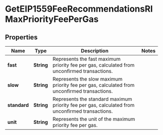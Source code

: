

# GetEIP1559FeeRecommendationsRIMaxPriorityFeePerGas


## Properties

Name | Type | Description | Notes
------------ | ------------- | ------------- | -------------
**fast** | **String** | Represents the fast maximum priority fee per gas, calculated from unconfirmed transactions. | 
**slow** | **String** | Represents the slow maximum priority fee per gas, calculated from unconfirmed transactions. | 
**standard** | **String** | Represents the standard maximum priority fee per gas, calculated from unconfirmed transactions. | 
**unit** | **String** | Represents the unit of the maximum priority fee per gas. | 



